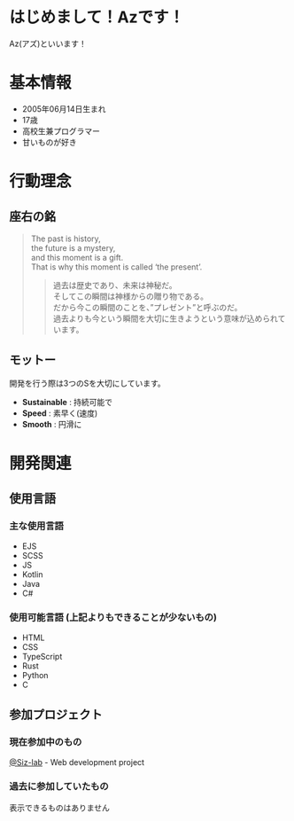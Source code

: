 # はじめまして！Azです！
Az(アズ)といいます！
# 基本情報
- 2005年06月14日生まれ
- 17歳
- 高校生兼プログラマー
- 甘いものが好き

# 行動理念
## 座右の銘
> The past is history,  
> the future is a mystery,  
> and this moment is a gift.  
> That is why this moment is called ‘the present’.   
> > 過去は歴史であり、未来は神秘だ。  
> >そしてこの瞬間は神様からの贈り物である。  
> >だから今この瞬間のことを、”プレゼント”と呼ぶのだ。  
過去よりも今という瞬間を大切に生きようという意味が込められています。  

## モットー
開発を行う際は3つのSを大切にしています。
- **Sustainable** : 持続可能で
- **Speed** : 素早く(速度)
- **Smooth** : 円滑に

# 開発関連
## 使用言語
### 主な使用言語
- EJS
- SCSS
- JS
- Kotlin
- Java
- C#

### 使用可能言語 (上記よりもできることが少ないもの)
- HTML
- CSS
- TypeScript
- Rust
- Python
- C

## 参加プロジェクト
### 現在参加中のもの
[@Siz-lab](https;//github.com/Siz-lab) - Web development project
### 過去に参加していたもの
表示できるものはありません
